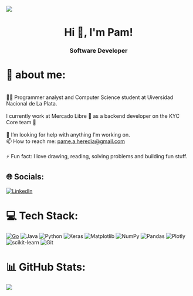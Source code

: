 ![](https://i.redd.it/0k6meqvps4h91.gif) 

<h1 align="center">Hi 👋, I'm Pam!</h1>
<h3 align="center">Software Developer</h3>

# 💫 about me:
<br> 👩‍🎓 Programmer analyst and Computer Science student at Uiversidad Nacional de La Plata.<br>    <br>    I currently work at Mercado Libre 💛 as a backend developer on the KYC Core team 💪 <br><br>🤝 I’m looking for help with anything I'm working on.<br>📫 How to reach me: pame.a.heredia@gmail.com<br><br>⚡ Fun fact: I love drawing, reading, solving problems and building fun stuff.<br>

## 🌐 Socials:
[![LinkedIn](https://img.shields.io/badge/LinkedIn-%230077B5.svg?logo=linkedin&logoColor=white)](https://www.linkedin.com/in/pamelaaheredia) 

# 💻 Tech Stack:
[![Go](https://img.shields.io/badge/Go-%2300ADD8.svg?&logo=go&logoColor=white)](#) ![Java](https://img.shields.io/badge/java-%23ED8B00.svg?style=for-the-badge&logo=openjdk&logoColor=white) ![Python](https://img.shields.io/badge/python-3670A0?style=for-the-badge&logo=python&logoColor=ffdd54) ![Keras](https://img.shields.io/badge/Keras-%23D00000.svg?style=for-the-badge&logo=Keras&logoColor=white) ![Matplotlib](https://img.shields.io/badge/Matplotlib-%23ffffff.svg?style=for-the-badge&logo=Matplotlib&logoColor=black) ![NumPy](https://img.shields.io/badge/numpy-%23013243.svg?style=for-the-badge&logo=numpy&logoColor=white) ![Pandas](https://img.shields.io/badge/pandas-%23150458.svg?style=for-the-badge&logo=pandas&logoColor=white) ![Plotly](https://img.shields.io/badge/Plotly-%233F4F75.svg?style=for-the-badge&logo=plotly&logoColor=white) ![scikit-learn](https://img.shields.io/badge/scikit--learn-%23F7931E.svg?style=for-the-badge&logo=scikit-learn&logoColor=white) ![Git](https://img.shields.io/badge/git-%23F05033.svg?style=for-the-badge&logo=git&logoColor=white)
# 📊 GitHub Stats:

![](https://github-readme-stats.vercel.app/api/top-langs/?username=pamelaAHeredia&theme=dark&hide_border=false&include_all_commits=false&count_private=false&layout=compact)

  
 





